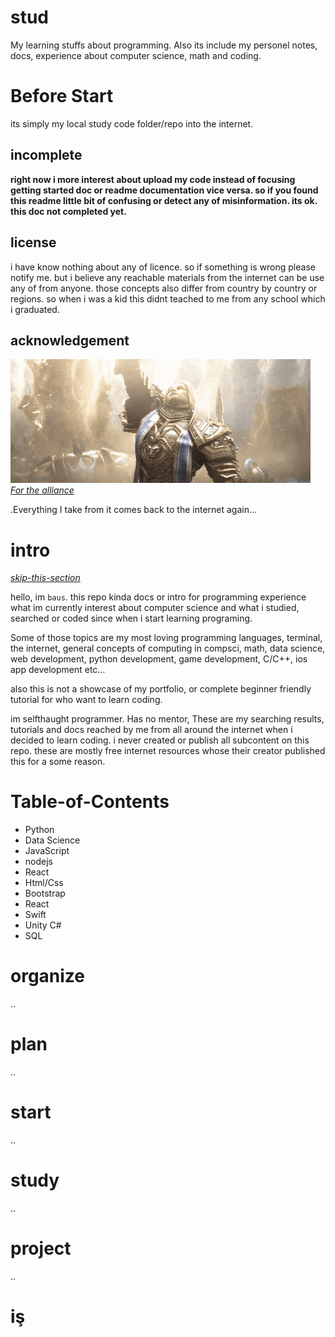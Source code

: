 # stud

My learning stuffs about programming. Also its include my personel notes, docs, experience about computer science, math and coding.

# Before Start

its simply my local study code folder/repo into the internet.

## incomplete

**right now i more interest about upload my code instead of focusing getting started doc or readme documentation vice versa. so if you found this readme little bit of confusing or detect any of misinformation. its ok. this doc not completed yet.**

## license

i have know nothing about any of licence. so if something is wrong please notify me. but i believe any reachable materials from the internet can be use any of from anyone. those concepts also differ from country by country or regions. so when i was a kid this didnt teached to me from any school which i graduated.

## acknowledgement

![](https://github.com/baus5/stud/blob/main/alliance.GIF)
[*For the alliance*](https://media2.giphy.com/media/BMfO1VW3khCEsqEvcg/giphy.gif?cid=2154d3d7hmig6uebuflveot91e14avibd3q1fe8xfuyz8l5l&rid=giphy.gif&ct=g)

.Everything I take from it comes back to the internet again...

# intro

*[skip-this-section](#table-of-contents)*

hello, im `baus`. this repo kinda docs or intro for programming experience what im currently interest about computer science and what i studied, searched or coded since when i start learning programing.

Some of those topics are my most loving programming languages, terminal, the internet, general concepts of computing in compsci, math, data science, web development, python development, game development, C/C++, ios app development etc…

also this is not a showcase of my portfolio, or complete beginner friendly tutorial for who want to learn coding.

im selfthaught programmer. Has no mentor, These are my searching results, tutorials and docs reached by me from all around the internet when i decided to learn coding. i never created or publish all subcontent on this repo. these are mostly free internet resources whose their creator published this for a some reason.

# Table-of-Contents

- Python
- Data Science
- JavaScript
- nodejs
- React
- Html/Css
- Bootstrap
- React
- Swift
- Unity C#
- SQL

# organize

..

# plan

..

# start

..

# study

..

# project

..

# iş


